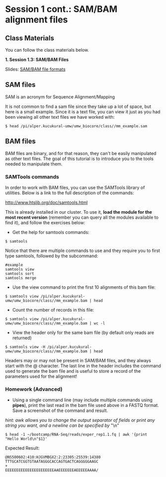 # Session 1 cont.: SAM/BAM alignment files

## Class Materials

You can follow the class materials below.

<b>1. Session 1.3: SAM/BAM Files</b><br />

Slides: [SAM/BAM file formats](Session1_general_pipeline_alignment_files.pptx)

## SAM files

SAM is an acronym for Sequence Alignment/Mapping

It is not common to find a sam file since they take up a lot of space, but here is a small example. Since it is a text file, you can view it just as you had been viewing all other text files we have worked with:

```
$ head /pi/alper.kucukural-umw/umw_biocore/class//mm_example.sam
```

## BAM files

BAM files are binary, and for that reason, they can't be easily manipulated as other text files. The goal of this tutorial is to introduce you to the tools needed to manipulate them.

### SAMTools commands

In order to work with BAM files, you can use the SAMTools library of utilities. Below is a link to the full description of the commands:

http://www.htslib.org/doc/samtools.html

This is already installed in our cluster. To use it, **load the module for the most recent version** (remember you can query all the modules available to find it), and follow the exercises below:

- Get the help for samtools commands:

```
$ samtools
```

Notice that there are multiple commands to use and they require you to first type samtools, followed by the subcommand:

```
#example
samtools view
samtools sort
samtools merge
```

- Use the view command to print the first 10 alignments of this bam file:

```
$ samtools view /pi/alper.kucukural-umw/umw_biocore/class//mm_example.bam | head
```

- Count the number of records in this file:

```
$ samtools view /pi/alper.kucukural-umw/umw_biocore/class//mm_example.bam | wc -l
```

- View the header only for the same bam file (by default only reads are returned)

```
$ samtools view -H /pi/alper.kucukural-umw/umw_biocore/class//mm_example.bam | head
```

Headers may or may not be present in SAM/BAM files, and they always start with the @ character. The last line in the header includes the command used to generate the bam file and is useful to store a record of the parameters used for the alignment!

### Homework (Advanced)

- Using a single command line (may include multiple commands using **pipes**), print the last read in the bam file used above in a FASTQ format. Save a screenshot of the command and result.

_hint: awk allows you to change the output separator of fields or print any string you want, and a newline can be specified by_ "\n"

```
$ head -1 ~/bootcamp/RNA-Seq/reads/exper_rep1.1.fq | awk '{print "Hello World\n"$1}'
```

Expected Result:

```
@NS500602:410:HJGVMBGX2:2:23305:25539:14380
TTTGCATCGGTGTAATAGGGCACCAGTGACTCAGGGGGAAGC
+
EEEEEEEEEEEEEEEEEEEEEEAAEEEEEEEAEEEEEAAAA/
```
